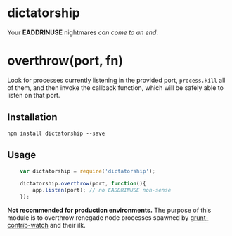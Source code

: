 # dictatorship #

Your **EADDRINUSE** nightmares _can come to an end_.

# overthrow(port, fn) #

Look for processes currently listening in the provided port, `process.kill` all of them, and then invoke the callback function, which will be safely able to listen on that port.

## Installation ##

    npm install dictatorship --save

## Usage ##

```js
    var dictatorship = require('dictatorship');

    dictatorship.overthrow(port, function(){
        app.listen(port); // no EADDRINUSE non-sense
    });
```

**Not recommended for production environments.** The purpose of this module is to overthrow renegade node processes spawned by [grunt-contrib-watch](https://github.com/gruntjs/grunt-contrib-watch "grunt-contrib-watch on GitHub") and their ilk.